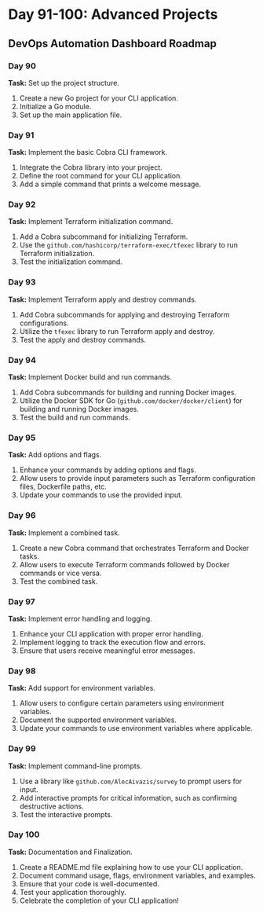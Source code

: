 # Day 91-100: Advanced Projects

## DevOps Automation Dashboard Roadmap

### Day 90

**Task:** Set up the project structure.

1. Create a new Go project for your CLI application.
2. Initialize a Go module.
3. Set up the main application file.

### Day 91

**Task:** Implement the basic Cobra CLI framework.

1. Integrate the Cobra library into your project.
2. Define the root command for your CLI application.
3. Add a simple command that prints a welcome message.

### Day 92

**Task:** Implement Terraform initialization command.

1. Add a Cobra subcommand for initializing Terraform.
2. Use the `github.com/hashicorp/terraform-exec/tfexec` library to run Terraform initialization.
3. Test the initialization command.

### Day 93

**Task:** Implement Terraform apply and destroy commands.

1. Add Cobra subcommands for applying and destroying Terraform configurations.
2. Utilize the `tfexec` library to run Terraform apply and destroy.
3. Test the apply and destroy commands.

### Day 94

**Task:** Implement Docker build and run commands.

1. Add Cobra subcommands for building and running Docker images.
2. Utilize the Docker SDK for Go (`github.com/docker/docker/client`) for building and running Docker images.
3. Test the build and run commands.

### Day 95

**Task:** Add options and flags.

1. Enhance your commands by adding options and flags.
2. Allow users to provide input parameters such as Terraform configuration files, Dockerfile paths, etc.
3. Update your commands to use the provided input.

### Day 96

**Task:** Implement a combined task.

1. Create a new Cobra command that orchestrates Terraform and Docker tasks.
2. Allow users to execute Terraform commands followed by Docker commands or vice versa.
3. Test the combined task.

### Day 97

**Task:** Implement error handling and logging.

1. Enhance your CLI application with proper error handling.
2. Implement logging to track the execution flow and errors.
3. Ensure that users receive meaningful error messages.

### Day 98

**Task:** Add support for environment variables.

1. Allow users to configure certain parameters using environment variables.
2. Document the supported environment variables.
3. Update your commands to use environment variables where applicable.

### Day 99

**Task:** Implement command-line prompts.

1. Use a library like `github.com/AlecAivazis/survey` to prompt users for input.
2. Add interactive prompts for critical information, such as confirming destructive actions.
3. Test the interactive prompts.

### Day 100

**Task:** Documentation and Finalization.

1. Create a README.md file explaining how to use your CLI application.
2. Document command usage, flags, environment variables, and examples.
3. Ensure that your code is well-documented.
4. Test your application thoroughly.
5. Celebrate the completion of your CLI application!
